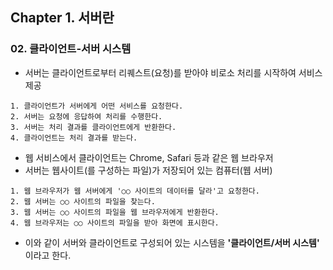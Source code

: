 ## Chapter 1. 서버란
### 02. 클라이언트-서버 시스템
* 서버는 클라이언트로부터 리퀘스트(요청)를 받아야 비로소 처리를 시작하여 서비스 제공
```
1. 클라이언트가 서버에게 어떤 서비스를 요청한다.
2. 서버는 요청에 응답하여 처리를 수행한다.
3. 서버는 처리 결과를 클라이언트에게 반환한다.
4. 클라이언트는 처리 결과를 받는다.
```

* 웹 서비스에서 클라이언트는 Chrome, Safari 등과 같은 웹 브라우저
* 서버는 웹사이트(를 구성하는 파일)가 저장되어 있는 컴퓨터(웹 서버)
```
1. 웹 브라우저가 웹 서버에게 '○○ 사이트의 데이터를 달라'고 요청한다.
2. 웹 서버는 ○○ 사이트의 파일을 찾는다.
3. 웹 서버는 ○○ 사이트의 파일을 웹 브라우저에게 반환한다.
4. 웹 브라우저는 ○○ 사이트의 파일을 받아 화면에 표시한다. 
```

* 이와 같이 서버와 클라이언트로 구성되어 있는 시스템을 **'클라이언트/서버 시스템'** 이라고 한다.

